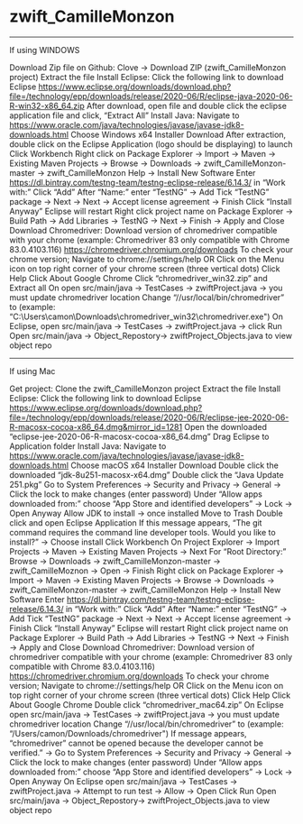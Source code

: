 # zwift_CamilleMonzon

----------------------------
If using WINDOWS

Download Zip file on Github: Clove -> Download ZIP (zwift_CamilleMonzon project)
Extract the file
Install Eclipse: Click the following link to download Eclipse https://www.eclipse.org/downloads/download.php?file=/technology/epp/downloads/release/2020-06/R/eclipse-java-2020-06-R-win32-x86_64.zip
After download, open file and double click the eclipse application file and click, “Extract All”
Install Java: Navigate to https://www.oracle.com/java/technologies/javase/javase-jdk8-downloads.html
Choose Windows x64 Installer Download
After extraction, double click on the Eclipse Application (logo should be displaying) to launch
Click Workbench
Right click on Package Explorer -> Import -> Maven -> Existing Maven Projects -> Browse -> Downloads -> zwift_CamilleMonzon-master -> zwift_CamilleMonzon 
Help -> Install New Software 
Enter https://dl.bintray.com/testng-team/testng-eclipse-release/6.14.3/ in “Work with:”
Click “Add”
After “Name:” enter “TestNG” -> Add
Tick “TestNG” package -> Next -> Next ->  Accept license agreement -> Finish
Click “Install Anyway” 
Eclipse will restart
Right click project name on Package Explorer -> Build Path -> Add Libraries -> TestNG -> Next -> Finish -> Apply and Close
Download Chromedriver: Download version of chromedriver compatible with your chrome (example: Chromedriver 83 only compatible with Chrome 83.0.4103.116) https://chromedriver.chromium.org/downloads
To check your chrome version;
Navigate to chrome://settings/help
OR Click on the Menu icon on top right corner of your chrome screen (three vertical dots)
Click Help
Click About Google Chrome
Click “chromedriver_win32.zip” and Extract all
On open src/main/java -> TestCases -> zwiftProject.java -> you must update chromedriver location
Change “//usr/local/bin/chromedriver” to (example: “C:\\Users\\camon\\Downloads\\chromedriver_win32\\chromedriver.exe")
On Eclipse, open src/main/java -> TestCases -> zwiftProject.java -> click Run
Open src/main/java -> Object_Repostory-> zwiftProject_Objects.java to view object repo


----------------------------
If using Mac


Get project: Clone the zwift_CamilleMonzon project
Extract the file 
Install Eclipse: Click the following link to download Eclipse https://www.eclipse.org/downloads/download.php?file=/technology/epp/downloads/release/2020-06/R/eclipse-jee-2020-06-R-macosx-cocoa-x86_64.dmg&mirror_id=1281
Open the downloaded  “eclipse-jee-2020-06-R-macosx-cocoa-x86_64.dmg”
Drag Eclipse to Application folder
Install Java: Navigate to https://www.oracle.com/java/technologies/javase/javase-jdk8-downloads.html
Choose macOS x64  Installer Download
Double click the downloaded “jdk-8u251-macosx-x64.dmg”
Double click the “Java Update 251.pkg” 
Go to System Preferences -> Security and Privacy -> General -> Click the lock to make changes (enter password) 
Under “Allow apps downloaded from:” choose “App Store and identified developers” -> Lock -> Open Anyway
Allow JDK to install -> once installed Move to Trash
Double click and open Eclipse Application
If this message appears, “The git command requires the command line developer tools. Would you like to install?” -> Choose install
Click Workbench
On Project Explorer -> Import Projects -> Maven -> Existing Maven Projects -> Next 
For “Root Directory:” Browse -> Downloads -> zwift_CamilleMonzon-master -> zwift_CamilleMoznon -> Open -> Finish
Right click on Package Explorer -> Import -> Maven -> Existing Maven Projects -> Browse -> Downloads -> zwift_CamilleMonzon-master -> zwift_CamilleMonzon 
Help -> Install New Software 
Enter https://dl.bintray.com/testng-team/testng-eclipse-release/6.14.3/ in “Work with:”
Click “Add”
After “Name:” enter “TestNG” -> Add
Tick “TestNG” package -> Next -> Next -> Accept license agreement -> Finish
Click “Install Anyway” 
Eclipse will restart
Right click project name on Package Explorer -> Build Path -> Add Libraries -> TestNG -> Next -> Finish -> Apply and Close
Download Chromedriver: Download version of chromedriver compatible with your chrome (example: Chromedriver 83 only compatible with Chrome 83.0.4103.116) https://chromedriver.chromium.org/downloads
To check your chrome version;
Navigate to chrome://settings/help
OR Click on the Menu icon on top right corner of your chrome screen (three vertical dots)
Click Help
Click About Google Chrome
Double click “chromedriver_mac64.zip”
On Eclipse open src/main/java -> TestCases -> zwiftProject.java -> you must update chromedriver location
Change “//usr/local/bin/chromedriver” to (example: “/Users/camon/Downloads/chromedriver")
If message appears, “chromedriver” cannot be opened because the developer cannot be verified.” -> Go to System Preferences -> Security and Privacy -> General -> Click the lock to make changes (enter password) 
Under “Allow apps downloaded from:” choose “App Store and identified developers” -> Lock -> Open Anyway
On Eclipse open src/main/java -> TestCases -> zwiftProject.java -> Attempt to run test -> Allow -> Open
Click Run
Open src/main/java -> Object_Repostory-> zwiftProject_Objects.java to view object repo
